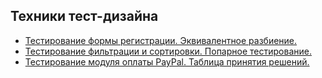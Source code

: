 ## Техники тест-дизайна

* [Тестирование формы регистрации. Эквивалентное разбиение.](https://docs.google.com/spreadsheets/d/1ITjgtM8xeS7Oroh9qIYRKSvKT6zFIy-F-Bzmz5Bs8xM/edit?gid=0#gid=0)
* [Тестирование фильтрации и сортировки. Попарное тестирование.](https://docs.google.com/spreadsheets/d/17vHu8soM0G9pSqNjWEWeLqrDYxkjflx-m1fHhaqrdx0/edit?gid=0#gid=0)
* [Тестирование модуля оплаты PayPal. Таблица принятия решений.](https://docs.google.com/spreadsheets/d/12HJzqUu2dkROZwmz-xPvEglRyOaf0KMTxzO1UyMi0xs/edit?gid=0#gid=0)
